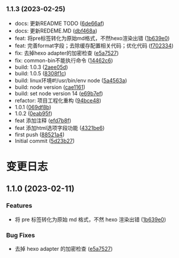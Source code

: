 ## <small>1.1.3 (2023-02-25)</small>

* docs: 更新README TODO ([6de66af](https://github.com/wztlink1013/yuque-hexo-lyrics/commit/6de66af))
* docs: 更新REDEME.MD ([dbf468a](https://github.com/wztlink1013/yuque-hexo-lyrics/commit/dbf468a))
* feat: 将pre标签转化为原始md格式，不然hexo渲染出错 ([1b639e0](https://github.com/wztlink1013/yuque-hexo-lyrics/commit/1b639e0))
* feat: 完善format字段；去除缓存配置相关代码；优化代码 ([f702334](https://github.com/wztlink1013/yuque-hexo-lyrics/commit/f702334))
* fix: 去掉hexo adapter的加密检查 ([e5a7527](https://github.com/wztlink1013/yuque-hexo-lyrics/commit/e5a7527))
* fix: common-bin不能执行命令 ([14462c6](https://github.com/wztlink1013/yuque-hexo-lyrics/commit/14462c6))
* build: 1.0.3 ([2aee05d](https://github.com/wztlink1013/yuque-hexo-lyrics/commit/2aee05d))
* build: 1.0.5 ([8308f1c](https://github.com/wztlink1013/yuque-hexo-lyrics/commit/8308f1c))
* build: linux环境#!/usr/bin/env node ([5a4563a](https://github.com/wztlink1013/yuque-hexo-lyrics/commit/5a4563a))
* build: node version ([cae1161](https://github.com/wztlink1013/yuque-hexo-lyrics/commit/cae1161))
* build: set node version 14 ([e69b7ef](https://github.com/wztlink1013/yuque-hexo-lyrics/commit/e69b7ef))
* refactor: 项目工程化重构 ([94bce48](https://github.com/wztlink1013/yuque-hexo-lyrics/commit/94bce48))
* 1.0.1 ([069df8b](https://github.com/wztlink1013/yuque-hexo-lyrics/commit/069df8b))
* 1.0.2 ([0eab95f](https://github.com/wztlink1013/yuque-hexo-lyrics/commit/0eab95f))
* feat 添加注释 ([efd7b8f](https://github.com/wztlink1013/yuque-hexo-lyrics/commit/efd7b8f))
* feat 添加html选项字段功能 ([4321be6](https://github.com/wztlink1013/yuque-hexo-lyrics/commit/4321be6))
* first push ([88521a4](https://github.com/wztlink1013/yuque-hexo-lyrics/commit/88521a4))
* Initial commit ([5d23b27](https://github.com/wztlink1013/yuque-hexo-lyrics/commit/5d23b27))



# 变更日志

## 1.1.0 (2023-02-11)

### Features

- 将 pre 标签转化为原始 md 格式，不然 hexo 渲染出错 ([1b639e0](https://github.com/wztlink1013/yuque-hexo-lyrics/commit/1b639e00f2778b7a2cea783698702051114f2cc7))

### Bug Fixes

- 去掉 hexo adapter 的加密检查 ([e5a7527](https://github.com/wztlink1013/yuque-hexo-lyrics/commit/e5a7527faacc8ca8c6d5da21795c5ff91da0fc9a))
